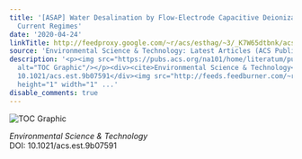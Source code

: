 ```yaml
---
title: '[ASAP] Water Desalination by Flow-Electrode Capacitive Deionization in Overlimiting
  Current Regimes'
date: '2020-04-24'
linkTitle: http://feedproxy.google.com/~r/acs/esthag/~3/_K7W65dtbnk/acs.est.9b07591
source: 'Environmental Science & Technology: Latest Articles (ACS Publications)'
description: '<p><img src="https://pubs.acs.org/na101/home/literatum/publisher/achs/journals/content/esthag/0/esthag.ahead-of-print/acs.est.9b07591/20200424/images/medium/es9b07591_0007.gif"
  alt="TOC Graphic"/></p><div><cite>Environmental Science & Technology</cite></div><div>DOI:
  10.1021/acs.est.9b07591</div><img src="http://feeds.feedburner.com/~r/acs/esthag/~4/_K7W65dtbnk"
  height="1" width="1" ...'
disable_comments: true
---
```

<p><img src="https://pubs.acs.org/na101/home/literatum/publisher/achs/journals/content/esthag/0/esthag.ahead-of-print/acs.est.9b07591/20200424/images/medium/es9b07591_0007.gif" alt="TOC Graphic"/></p><div><cite>Environmental Science & Technology</cite></div><div>DOI: 10.1021/acs.est.9b07591</div><img src="http://feeds.feedburner.com/~r/acs/esthag/~4/_K7W65dtbnk" height="1" width="1" ...